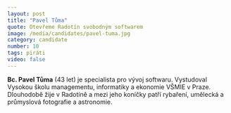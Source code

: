 ```yaml
---
layout: post
title: "Pavel Tůma"
quote: Otevřeme Radotín svobodným softwarem
image: /media/candidates/pavel-tuma.jpg
category: candidate
number: 10
tags: piráti
video: false
---
```


**Bc. Pavel Tůma** (43 let) je specialista pro vývoj softwaru. Vystudoval Vysokou školu managementu, informatiky a ekonomie VŠMIE v Praze. Dlouhodobě žije v Radotíně a mezi jeho koníčky patří rybaření, umělecká a průmyslová fotografie a astronomie.
